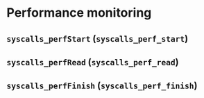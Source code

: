 # Performance monitoring

## `syscalls_perfStart` (`syscalls_perf_start`)

## `syscalls_perfRead` (`syscalls_perf_read`)

## `syscalls_perfFinish` (`syscalls_perf_finish`)
